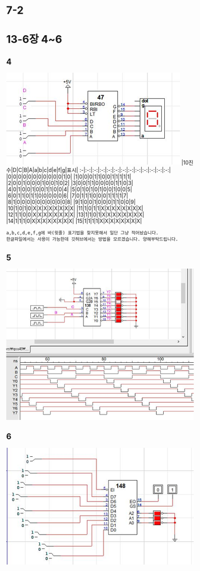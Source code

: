 # 7-2
# 13-6장 4~6
## 4
![1](/img13_6/4.JPG)
|10진수|D|C|B|A|a|b|c|d|e|f|g|표시|
:-|:-:|:-:|:-:|:-:|:-:|:-:|:-:|:-:|:-:|:-:|:-:|:-:|
|0|0|0|0|0|0|0|0|0|0|0|1|0|
|1|0|0|0|1|1|0|0|1|1|1|1|1|
|2|0|0|1|0|0|0|1|0|0|1|0|2|
|3|0|0|1|1|0|0|0|0|1|1|0|3|
|4|0|1|0|0|1|0|0|1|1|0|0|4|
|5|0|1|0|1|0|1|0|0|1|0|0|5|
|6|0|1|1|0|1|1|0|0|0|0|0|6|
|7|0|1|1|1|0|0|0|1|1|1|1|7|
|8|1|0|0|0|0|0|0|0|0|0|0|8|
|9|1|0|0|1|0|0|0|1|1|0|0|9|
|10|1|0|1|0|X|X|X|X|X|X|X|X|
|11|1|0|1|1|X|X|X|X|X|X|X|X|
|12|1|1|0|0|X|X|X|X|X|X|X|X|
|13|1|1|0|1|X|X|X|X|X|X|X|X|
|14|1|1|1|0|X|X|X|X|X|X|X|X|
|15|1|1|1|1|X|X|X|X|X|X|X|X|
```
a,b,c,d,e,f,g에 바(윗줄) 표기법을 찾지못해서 일단 그냥 적어놨습니다.
한글파일에서는 사용이 가능한데 깃허브에서는 방법을 모르겠습니다. 양해부탁드립니다.
```

## 5
![1](/img13_6/5.JPG)

## 6
![1](/img13_6/6.JPG)
